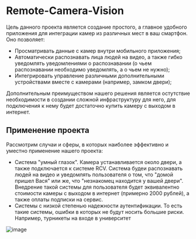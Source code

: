 # Remote-Camera-Vision

Цель данного проекта является создание простого, а главное удобного приложения для интеграции камер из различных мест в ваш смартфон. Оно позволяет:
* Просматривать данные с камер внутри мобильного приложения;
* Автоматически распознавать лица людей на видео, а также гибко уведомлять уведомлениями о распознавании (о чьем распознавании необходимо уведомлять, а о чьем не нужно);
* Интегрировать управление различными дополнительными устройствами вместе с камерами (например, замком двери);

Дополнительным преимуществом нашего решения является остутствие необходимости в создании сложной инфраструктуру для него, для подключения к нему будет достаточно купить камеру с выходом в интернет.

## Применение проекта

Рассмотрим случаи и сферы, в которых наиболее эффективно и уместно применение нашего проекта:
* Система "умный глазок". Камера устанавливается около двери, а также подключается к системе RCV. Система будеи распознавать людей на видео и уведомлять пользователя о том, что "домой пришел Вася" или же, что "незнакомец находится у вашей двери". Внедрение такой системы для пользователя  будет эквивалентно стоимости камеры с выходом в интернет (примерно 2000 рублей), а также оплаты подписки на сервис.
* Системы с низкой степенью надежности аутентификации. То есть такие системы, ошибки в которых не будут носить большие риски. Например, турникеты на входе в университет

![image](https://user-images.githubusercontent.com/67962930/190469174-c26ffc86-4a3a-4b09-90b0-8eecc063284b.png)


